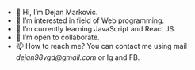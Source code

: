 - 👋 Hi, I’m Dejan Markovic.
- 👀 I’m interested in field of Web programming.
- 🌱 I’m currently learning JavaScript and React JS.
- 💞️ I’m open to collaborate.
- 📫 How to reach me? You can contact me using mail _dejan98vgd@gmail.com_ or Ig and FB.

<!---
dejooo98/dejooo98 is a ✨ special ✨ repository because its `README.md` (this file) appears on your GitHub profile.
You can click the Preview link to take a look at your changes.
--->
